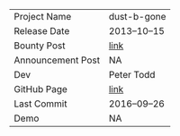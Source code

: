 ﻿|               	| 				|
| ----------- 		| ----------	| 
| Project Name 		| dust-b-gone 		|
| Release Date		| 2013–10–15	|
| Bounty Post 		| [link](https://bitcointalk.org/index.php?topic=279249.msg3340672#msg3340672)		|
| Announcement Post | NA		|
| Dev				| Peter Todd		|
| GitHub Page		| [link](https://github.com/petertodd/dust-b-gone/)		|
| Last Commit		| 2016–09–26	|
| Demo				| NA | 